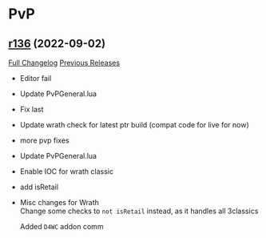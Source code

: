 # <DBM> PvP

## [r136](https://github.com/DeadlyBossMods/DBM-PvP/tree/r136) (2022-09-02)
[Full Changelog](https://github.com/DeadlyBossMods/DBM-PvP/compare/r135...r136) [Previous Releases](https://github.com/DeadlyBossMods/DBM-PvP/releases)

- Editor fail  
- Update PvPGeneral.lua  
- Fix last  
- Update wrath check for latest ptr build (compat code for live for now)  
- more pvp fixes  
- Update PvPGeneral.lua  
- Enable IOC for wrath classic  
- add isRetail  
- Misc changes for Wrath  
    Change some checks to `not isRetail` instead, as it handles all 3classics  
    Added `D4WC` addon comm  